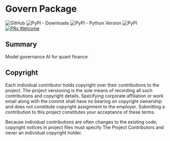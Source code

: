 # Govern Package
![GitHub](https://img.shields.io/github/license/compatibl/govern)
![PyPI - Downloads](https://img.shields.io/pypi/dm/govern)
![PyPI - Python Version](https://img.shields.io/pypi/pyversions/govern)
![PyPI](https://img.shields.io/pypi/v/govern)
[![PRs Welcome](https://img.shields.io/badge/PRs-welcome-brightgreen.svg)](https://github.com/compatibl/govern/pulls)
## Summary

Model governance AI for quant finance

## Copyright

Each individual contributor holds copyright over their contributions to the
project. The project versioning is the sole means of recording all such
contributions and copyright details. Specifying corporate affiliation or
work email along with the commit shall have no bearing on copyright ownership
and does not constitute copyright assignment to the employer. Submitting a
contribution to this project constitutes your acceptance of these terms.

Because individual contributions are often changes to the existing code,
copyright notices in project files must specify The Project Contributors and
never an individual copyright holder.

